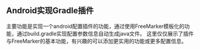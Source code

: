  Android实现Gradle插件
--
主要功能是实现一个android配置插件的功能，通过使用FreeMarker模板化的功能，通过build.gradle实现配置参数信息自动生成java文件。
这里仅仅展示了插件与FreeMarker的基本功能，有兴趣的可以添加更实用的功能或更多配置信息。 